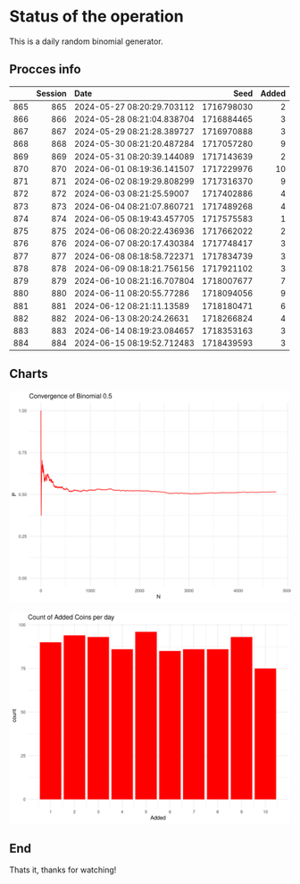 # Status of the operation
  
  This is a daily random binomial generator.
  
## Procces info

|    | Session|Date                       |       Seed| Added|
|:---|-------:|:--------------------------|----------:|-----:|
|865 |     865|2024-05-27 08:20:29.703112 | 1716798030|     2|
|866 |     866|2024-05-28 08:21:04.838704 | 1716884465|     3|
|867 |     867|2024-05-29 08:21:28.389727 | 1716970888|     3|
|868 |     868|2024-05-30 08:21:20.487284 | 1717057280|     9|
|869 |     869|2024-05-31 08:20:39.144089 | 1717143639|     2|
|870 |     870|2024-06-01 08:19:36.141507 | 1717229976|    10|
|871 |     871|2024-06-02 08:19:29.808299 | 1717316370|     9|
|872 |     872|2024-06-03 08:21:25.59007  | 1717402886|     4|
|873 |     873|2024-06-04 08:21:07.860721 | 1717489268|     4|
|874 |     874|2024-06-05 08:19:43.457705 | 1717575583|     1|
|875 |     875|2024-06-06 08:20:22.436936 | 1717662022|     2|
|876 |     876|2024-06-07 08:20:17.430384 | 1717748417|     3|
|877 |     877|2024-06-08 08:18:58.722371 | 1717834739|     3|
|878 |     878|2024-06-09 08:18:21.756156 | 1717921102|     3|
|879 |     879|2024-06-10 08:21:16.707804 | 1718007677|     7|
|880 |     880|2024-06-11 08:20:55.77286  | 1718094056|     9|
|881 |     881|2024-06-12 08:21:11.13589  | 1718180471|     6|
|882 |     882|2024-06-13 08:20:24.26631  | 1718266824|     4|
|883 |     883|2024-06-14 08:19:23.084657 | 1718353163|     3|
|884 |     884|2024-06-15 08:19:52.712483 | 1718439593|     3|

## Charts 

![](charts/plot1.png)

![](charts/plot2.png)

## End

Thats it, thanks for watching!
